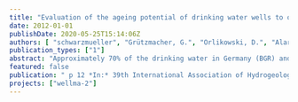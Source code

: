 ```yaml
---
title: "Evaluation of the ageing potential of drinking water wells to optimize well operation and maintenance."
date: 2012-01-01
publishDate: 2020-05-25T15:14:06Z
authors: [ "schwarzmueller", "Grützmacher, G.", "Orlikowski, D.", "Alary, M.", "David, B.", "Besnard, K." ]
publication_types: ["1"]
abstract: "Approximately 70% of the drinking water in Germany (BGR) and about 50% worldwide (IGREC 2011) are abstracted from groundwater using filter wells. Their implementation, operation and maintenance are major factors contributing to the costs of drinking water production. According to an international survey (Howsam, Misstear & Jones 1995 ), 40% of worldwide used water abstraction wells work inefficiently in terms of well performance or water quality. This implies high costs and a great potential for improvement, both for the (re-) construction of new wells (capital investment) and well operation (energy consumption, maintenance needs). The main reason for inefficient well performance is so-called well ageing, i.e. the decrease in performance due to biological, chemical and / or physical processes in and around the well. Dominant factors determining type, extension and location of deposits are the geology of the exploited aquifer together with the qualitative properties of the abstracted water, the well design (dimensions and materials), construction (drilling method) and operation. The project WellMa, initiated and financed by the Berliner Wasserbetriebe (BWB) and Veolia Eau, and coordinated at the Berlin Centre of Competence for Water (KWB), aimed at improving the efficiency of drinking water abstraction wells by identifying, evaluating and testing methods of well management including design, operation and maintenance to slow down well ageing. Set into relation to ranges, in which ageing processes are known to occur, the initial data of well sites were used to differentiate a low, medium or high potential for the occurrence of well ageing and to define the monitoring needs accordingly. Well ageing processes were distinguished into six types, each of them implying different pre-requisites and site conditions and leading to different monitoring and/ or maintenance requirements. For carbonate scaling, iron ochre formation, biofouling, corrosion, colmation and sand intake pre-requisites, triggers and threshold conditions were identified and implemented in a decision support system enabling well operators to prioritize the needs for monitoring, diagnosis or maintenance action taking into account the specific well and site characteristics."
featured: false
publication: " p 12 *In:* 39th International Association of Hydrogeologists Congress. Niagara Falls, Canada. 16-21 September 2012"
projects: ["wellma-2"]
---
```


